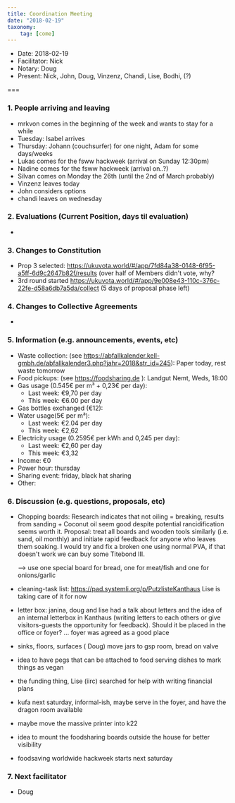 ```yaml
---
title: Coordination Meeting
date: "2018-02-19"
taxonomy:
    tag: [come]
---
```


- Date: 2018-02-19
- Facilitator: Nick
- Notary: Doug
- Present: Nick, John, Doug, Vinzenz, Chandi, Lise, Bodhi, (?)

===

### 1. People arriving and leaving
- mrkvon comes in the beginning of the week and wants to stay for a while
- Tuesday: Isabel arrives
- Thursday: Johann (couchsurfer) for one night, Adam for some days/weeks
- Lukas comes for the fsww hackweek (arrival on Sunday 12:30pm)
- Nadine comes for the fsww hackweek (arrival on..?)
- Silvan comes on Monday the 26th (until the 2nd of March probably)
- Vinzenz leaves today
- John considers options
- chandi leaves on wednesday

### 2. Evaluations (Current Position, days til evaluation)
-

### 3. Changes to Constitution
- Prop 3 selected: https://ukuvota.world/#/app/7fd84a38-0148-6f95-a5ff-6d9c2647b82f/results (over half of Members didn't vote, why?
- 3rd round started https://ukuvota.world/#/app/9e008e43-110c-376c-22fe-d58a6db7a5da/collect (5 days of proposal phase left)

### 4. Changes to Collective Agreements
-

### 5. Information (e.g. announcements, events, etc)
- Waste collection: (see https://abfallkalender.kell-gmbh.de/abfallkalender3.php?jahr=2018&str_id=245): Paper today, rest waste tomorrow
- Food pickups: (see https://foodsharing.de ): Landgut Nemt, Weds, 18:00
- Gas usage (0.545€ per m³ + 0,23€ per day):
  - Last week: €9,70 per day
  - This week: €6.00 per day
- Gas bottles exchanged (€12):
- Water usage(5€ per m³):
  - Last week: €2.04 per day
  - This week: €2,62
- Electricity usage (0.2595€ per kWh and 0,245 per day):
  - Last week: €2,60 per day
  - This week: €3,32
- Income: €0
- Power hour: thursday
- Sharing event: friday, black hat sharing
- Other:

### 6. Discussion (e.g. questions, proposals, etc)

- Chopping boards: Research indicates that not oiling = breaking, results from sanding + Coconut oil seem good despite potential rancidification seems worth it. Proposal: treat all boards and wooden tools similarly (i.e. sand, oil monthly) and initiate rapid feedback for anyone who leaves them soaking. I would try and fix a broken one using normal PVA, if that doesn't work we can buy some Titebond III.

    --> use one special board for bread, one for meat/fish and one for onions/garlic

- cleaning-task list: https://pad.systemli.org/p/PutzlisteKanthaus Lise is taking care of it for now
- letter box: janina, doug and lise had a talk about letters and the idea of an internal letterbox in Kanthaus (writing letters to each others or give visitors-guests the opportunity for feedback). Should it be placed in the office or foyer? ... foyer was agreed as a good place
- sinks, floors, surfaces ( Doug) move jars to gsp room, bread on valve
- idea to have pegs that can be attached to food serving dishes to mark things as vegan
- the funding thing, Lise (iirc) searched for help with writing financial plans
- kufa next saturday, informal-ish, maybe serve in the foyer, and have the dragon room available
- maybe move the massive printer into k22
- idea to mount the foodsharing boards outside the house for better visibility
- foodsaving worldwide hackweek starts next saturday

### 7. Next facilitator
- Doug

